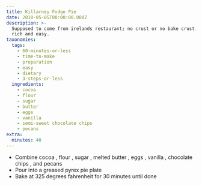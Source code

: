 ```yaml
---
title: Killarney Fudge Pie
date: 2010-05-05T00:00:00.000Z
description: >-
  Supposed to come from irelands restaurant; no crust or no bake crust;   looks
  rich and easy.
taxonomies:
  tags:
    - 60-minutes-or-less
    - time-to-make
    - preparation
    - easy
    - dietary
    - 3-steps-or-less
  ingredients:
    - cocoa
    - flour
    - sugar
    - butter
    - eggs
    - vanilla
    - semi-sweet chocolate chips
    - pecans
extra:
  minutes: 40
---
```

 - Combine cocoa , flour , sugar , melted butter , eggs , vanilla , chocolate chips , and pecans
 - Pour into a greased pyrex pie plate
 - Bake at 325 degrees fahrenheit for 30 minutes until done
